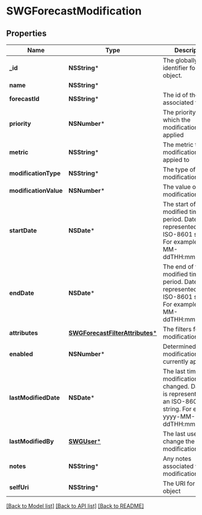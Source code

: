 # SWGForecastModification

## Properties
Name | Type | Description | Notes
------------ | ------------- | ------------- | -------------
**_id** | **NSString*** | The globally unique identifier for the object. | [optional] 
**name** | **NSString*** |  | [optional] 
**forecastId** | **NSString*** | The id of the associated forecast | 
**priority** | **NSNumber*** | The priority in which the modification is applied | 
**metric** | **NSString*** | The metric the modification is appied to | 
**modificationType** | **NSString*** | The type of modification | 
**modificationValue** | **NSNumber*** | The value of the modification | 
**startDate** | **NSDate*** | The start of the modified time period. Date time is represented as an ISO-8601 string. For example: yyyy-MM-ddTHH:mm:ss.SSSZ | 
**endDate** | **NSDate*** | The end of the modified time period. Date time is represented as an ISO-8601 string. For example: yyyy-MM-ddTHH:mm:ss.SSSZ | 
**attributes** | [**SWGForecastFilterAttributes***](SWGForecastFilterAttributes.md) | The filters for the modification | 
**enabled** | **NSNumber*** | Determined if the modification is currently applied | [default to @0]
**lastModifiedDate** | **NSDate*** | The last time the modification was changed. Date time is represented as an ISO-8601 string. For example: yyyy-MM-ddTHH:mm:ss.SSSZ | 
**lastModifiedBy** | [**SWGUser***](SWGUser.md) | The last user to change the modification | 
**notes** | **NSString*** | Any notes associated with the modification | 
**selfUri** | **NSString*** | The URI for this object | [optional] 

[[Back to Model list]](../README.md#documentation-for-models) [[Back to API list]](../README.md#documentation-for-api-endpoints) [[Back to README]](../README.md)


